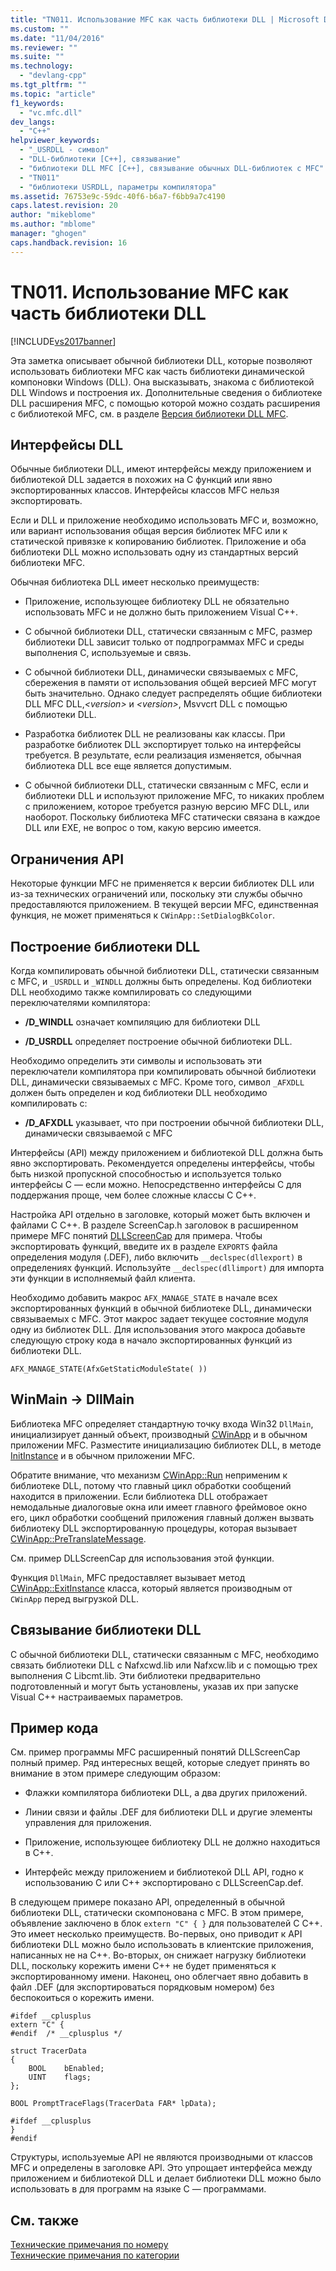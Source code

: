 ```yaml
---
title: "TN011. Использование MFC как часть библиотеки DLL | Microsoft Docs"
ms.custom: ""
ms.date: "11/04/2016"
ms.reviewer: ""
ms.suite: ""
ms.technology: 
  - "devlang-cpp"
ms.tgt_pltfrm: ""
ms.topic: "article"
f1_keywords: 
  - "vc.mfc.dll"
dev_langs: 
  - "C++"
helpviewer_keywords: 
  - "_USRDLL - символ"
  - "DLL-библиотеки [C++], связывание"
  - "библиотеки DLL MFC [C++], связывание обычных DLL-библиотек с MFC"
  - "TN011"
  - "библиотеки USRDLL, параметры компилятора"
ms.assetid: 76753e9c-59dc-40f6-b6a7-f6bb9a7c4190
caps.latest.revision: 20
author: "mikeblome"
ms.author: "mblome"
manager: "ghogen"
caps.handback.revision: 16
---
```

# TN011. Использование MFC как часть библиотеки DLL
[!INCLUDE[vs2017banner](../assembler/inline/includes/vs2017banner.md)]

Эта заметка описывает обычной библиотеки DLL, которые позволяют использовать библиотеки MFC как часть библиотеки динамической компоновки Windows \(DLL\).  Она высказывать, знакома с библиотекой DLL Windows и построения их.  Дополнительные сведения о библиотеке DLL расширения MFC, с помощью которой можно создать расширения с библиотекой MFC, см. в разделе [Версия библиотеки DLL MFC](../mfc/tn033-dll-version-of-mfc.md).  
  
## Интерфейсы DLL  
 Обычные библиотеки DLL, имеют интерфейсы между приложением и библиотекой DLL задается в похожих на C функций или явно экспортированных классов.  Интерфейсы классов MFC нельзя экспортировать.  
  
 Если и DLL и приложение необходимо использовать MFC и, возможно, или вариант использования общая версия библиотек MFC или к статической привязке к копированию библиотек.  Приложение и оба библиотеки DLL можно использовать одну из стандартных версий библиотеки MFC.  
  
 Обычная библиотека DLL имеет несколько преимуществ:  
  
-   Приложение, использующее библиотеку DLL не обязательно использовать MFC и не должно быть приложением Visual C\+\+.  
  
-   С обычной библиотеки DLL, статически связанным с MFC, размер библиотеки DLL зависит только от подпрограммах MFC и среды выполнения C, используемые и связь.  
  
-   С обычной библиотеки DLL, динамически связываемых с MFC, сбережения в памяти от использования общей версией MFC могут быть значительно.  Однако следует распределять общие библиотеки DLL MFC DLL,*\<version\>* и *\<version\>*, Msvvcrt DLL с помощью библиотеки DLL.  
  
-   Разработка библиотек DLL не реализованы как классы.  При разработке библиотек DLL экспортирует только на интерфейсы требуется.  В результате, если реализация изменяется, обычная библиотека DLL все еще является допустимым.  
  
-   С обычной библиотеки DLL, статически связанным с MFC, если и библиотеки DLL и используют приложение MFC, то никаких проблем с приложением, которое требуется разную версию MFC DLL, или наоборот.  Поскольку библиотека MFC статически связана в каждое DLL или EXE, не вопрос о том, какую версию имеется.  
  
## Ограничения API  
 Некоторые функции MFC не применяется к версии библиотек DLL или из\-за технических ограничений или, поскольку эти службы обычно предоставляются приложением.  В текущей версии MFC, единственная функция, не может применяться к `CWinApp::SetDialogBkColor`.  
  
## Построение библиотеки DLL  
 Когда компилировать обычной библиотеки DLL, статически связанным с MFC, и `_USRDLL` и `_WINDLL` должны быть определены.  Код библиотеки DLL необходимо также компилировать со следующими переключателями компилятора:  
  
-   **\/D\_WINDLL** означает компиляцию для библиотеки DLL  
  
-   **\/D\_USRDLL** определяет построение обычной библиотеки DLL.  
  
 Необходимо определить эти символы и использовать эти переключатели компилятора при компилировать обычной библиотеки DLL, динамически связываемых с MFC.  Кроме того, символ `_AFXDLL` должен быть определен и код библиотеки DLL необходимо компилировать с:  
  
-   **\/D\_AFXDLL** указывает, что при построении обычной библиотеки DLL, динамически связываемой с MFC  
  
 Интерфейсы \(API\) между приложением и библиотекой DLL должна быть явно экспортировать.  Рекомендуется определены интерфейсы, чтобы быть низкой пропускной способностью и используется только интерфейсы C — если можно.  Непосредственно интерфейсы C для поддержания проще, чем более сложные классы C C\+\+.  
  
 Настройка API отдельно в заголовке, который может быть включен и файлами C C\+\+.  В разделе ScreenCap.h заголовок в расширенном примере MFC понятий [DLLScreenCap](../top/visual-cpp-samples.md) для примера.  Чтобы экспортировать функций, введите их в разделе `EXPORTS` файла определения модуля \(.DEF\), либо включить `__declspec(dllexport)` в определениях функций.  Используйте `__declspec(dllimport)` для импорта эти функции в исполняемый файл клиента.  
  
 Необходимо добавить макрос `AFX_MANAGE_STATE` в начале всех экспортированных функций в обычной библиотеке DLL, динамически связываемых с MFC.  Этот макрос задает текущее состояние модуля одну из библиотек DLL.  Для использования этого макроса добавьте следующую строку кода в начало экспортированных функций из библиотеки DLL.  
  
 `AFX_MANAGE_STATE(AfxGetStaticModuleState( ))`  
  
## WinMain \-\> DllMain  
 Библиотека MFC определяет стандартную точку входа Win32 `DllMain`, инициализирует данный объект, производный [CWinApp](../mfc/reference/cwinapp-class.md) и в обычном приложении MFC.  Разместите инициализацию библиотек DLL, в методе [InitInstance](../Topic/CWinApp::InitInstance.md) и в обычном приложении MFC.  
  
 Обратите внимание, что механизм [CWinApp::Run](../Topic/CWinApp::Run.md) неприменим к библиотеке DLL, потому что главный цикл обработки сообщений находится в приложении.  Если библиотека DLL отображает немодальные диалоговые окна или имеет главного фреймовое окно его, цикл обработки сообщений приложения главный должен вызвать библиотеку DLL экспортированную процедуры, которая вызывает [CWinApp::PreTranslateMessage](../Topic/CWinApp::PreTranslateMessage.md).  
  
 См. пример DLLScreenCap для использования этой функции.  
  
 Функция `DllMain`, MFC предоставляет вызывает метод [CWinApp::ExitInstance](../Topic/CWinApp::ExitInstance.md) класса, который является производным от `CWinApp`  перед выгрузкой DLL.  
  
## Связывание библиотеки DLL  
 С обычной библиотеки DLL, статически связанным с MFC, необходимо связать библиотеки DLL с Nafxcwd.lib или Nafxcw.lib и с помощью трех выполнения C Libcmt.lib.  Эти библиотеки предварительно подготовленный и могут быть установлены, указав их при запуске Visual C\+\+ настраиваемых параметров.  
  
## Пример кода  
 См. пример программы MFC расширенный понятий DLLScreenCap полный пример.  Ряд интересных вещей, которые следует принять во внимание в этом примере следующим образом:  
  
-   Флажки компилятора библиотеки DLL, а два других приложений.  
  
-   Линии связи и файлы .DEF для библиотеки DLL и другие элементы управления для приложения.  
  
-   Приложение, использующее библиотеку DLL не должно находиться в C\+\+.  
  
-   Интерфейс между приложением и библиотекой DLL API, годно к использованию C или C\+\+ экспортировано с DLLScreenCap.def.  
  
 В следующем примере показано API, определенный в обычной библиотеки DLL, статически скомпонована с MFC.  В этом примере, объявление заключено в блок `extern "C" { }` для пользователей C C\+\+.  Это имеет несколько преимуществ.  Во\-первых, оно приводит к API библиотеки DLL можно было использовать в клиентские приложения, написанных не на C\+\+.  Во\-вторых, он снижает нагрузку библиотеки DLL, поскольку корежить имени C\+\+ не будет применяться к экспортированному имени.  Наконец, оно облегчает явно добавить в файл .DEF \(для экспортироваться порядковым номером\) без беспокоиться о корежить имени.  
  
```  
#ifdef __cplusplus  
extern "C" {  
#endif  /* __cplusplus */  
  
struct TracerData  
{  
    BOOL    bEnabled;  
    UINT    flags;  
};  
  
BOOL PromptTraceFlags(TracerData FAR* lpData);  
  
#ifdef __cplusplus  
}  
#endif  
```  
  
 Структуры, используемые API не являются производными от классов MFC и определены в заголовке API.  Это упрощает интерфейса между приложением и библиотекой DLL и делает библиотеки DLL можно было использовать в для программ на языке C — программами.  
  
## См. также  
 [Технические примечания по номеру](../mfc/technical-notes-by-number.md)   
 [Технические примечания по категории](../mfc/technical-notes-by-category.md)